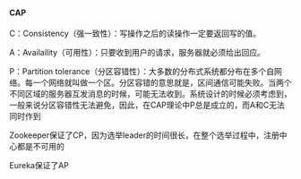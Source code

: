 #### CAP

C：Consistency（强一致性）：写操作之后的读操作一定要返回写的值。

A：Availaility（可用性）：只要收到用户的请求，服务器就必须给出回应。

P：Partition tolerance（分区容错性）：大多数的分布式系统都分布在多个自网络。每一个网络就叫做一个区。分区容错的意思就是，区间通信可能失败。当两个不同区域的服务器互发消息的时候，可能无法收到。系统设计的时候必须考虑到，一般来说分区容错性无法避免，因此，在CAP理论中P总是成立的，而A和C无法同时作到

Zookeeper保证了CP，因为选举leader的时间很长，在整个选举过程中，注册中心都是不可用的

Eureka保证了AP